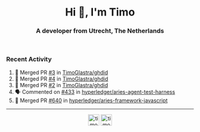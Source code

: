 <h1 align="center">Hi 👋, I'm Timo</h1>
<h3 align="center">A developer from Utrecht, The Netherlands</h3>
<br/>
<!-- https://github.com/rahuldkjain/github-profile-readme-generator --!>

<!--  <p align="left"><img src="https://github-readme-stats.vercel.app/api?username=timoglastra&show_icons=true&count_private=true&" alt="timoglastra" /></p> --!>

<!--
Github language stats
<p align="left"><img src="https://github-readme-stats.vercel.app/api/top-langs/?username=timoglastra&layout=compact" alt="timoglastra" /><p>
-->

<!-- Codestats language stats -->
<!-- <p align="left"><img src="https://codestats-readme.vercel.app/api/top-langs/?username=timoglastra&layout=compact&language_count=12" alt="timoglastra" /><p>    --!>
  
<h3>Recent Activity</h3>

<!--START_SECTION:activity-->
1. 🎉 Merged PR [#3](https://github.com/TimoGlastra/ghdid/pull/3) in [TimoGlastra/ghdid](https://github.com/TimoGlastra/ghdid)
2. 🎉 Merged PR [#4](https://github.com/TimoGlastra/ghdid/pull/4) in [TimoGlastra/ghdid](https://github.com/TimoGlastra/ghdid)
3. 🎉 Merged PR [#2](https://github.com/TimoGlastra/ghdid/pull/2) in [TimoGlastra/ghdid](https://github.com/TimoGlastra/ghdid)
4. 🗣 Commented on [#433](https://github.com/hyperledger/aries-agent-test-harness/issues/433) in [hyperledger/aries-agent-test-harness](https://github.com/hyperledger/aries-agent-test-harness)
5. 🎉 Merged PR [#640](https://github.com/hyperledger/aries-framework-javascript/pull/640) in [hyperledger/aries-framework-javascript](https://github.com/hyperledger/aries-framework-javascript)
<!--END_SECTION:activity-->

---

<p align="center">
<a href="https://twitter.com/timoglastra" target="blank"><img align="center" src="https://cdn.jsdelivr.net/npm/simple-icons@3.0.1/icons/twitter.svg" alt="timoglastra" height="30" width="30" /></a>
<a href="https://linkedin.com/in/timoglastra" target="blank"><img align="center" src="https://cdn.jsdelivr.net/npm/simple-icons@3.0.1/icons/linkedin.svg" alt="timoglastra" height="30" width="30" /></a>
</p>



